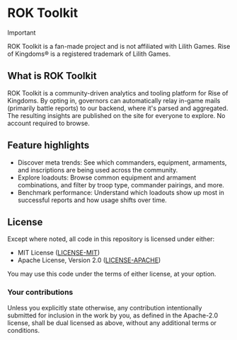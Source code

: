 # ROK Toolkit

> [!IMPORTANT]
> ROK Toolkit is a fan-made project and is not affiliated with Lilith Games. Rise of Kingdoms® is a registered trademark of Lilith Games.

## What is ROK Toolkit

ROK Toolkit is a community-driven analytics and tooling platform for Rise of Kingdoms. By opting in, governors can automatically relay in-game mails (primarily battle reports) to our backend, where it's parsed and aggregated. The resulting insights are published on the site for everyone to explore. No account required to browse.

## Feature highlights

* Discover meta trends: See which commanders, equipment, armaments, and inscriptions are being used across the community.
* Explore loadouts: Browse common equipment and armament combinations, and filter by troop type, commander pairings, and more.
* Benchmark performance: Understand which loadouts show up most in successful reports and how usage shifts over time.

## License

Except where noted, all code in this repository is licensed under either:

* MIT License ([LICENSE-MIT](./LICENSE-MIT))
* Apache License, Version 2.0 ([LICENSE-APACHE](./LICENSE-APACHE))

You may use this code under the terms of either license, at your option.

### Your contributions

Unless you explicitly state otherwise, any contribution intentionally submitted for inclusion in the work by you, as defined in the Apache-2.0 license, shall be dual licensed as above, without any additional terms or conditions.